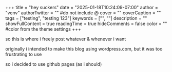 +++
title = "hey suckers"
date = "2025-01-18T10:24:09-07:00"
author = "venv"
authorTwitter = "" #do not include @
cover = ""
coverCaption = ""
tags = ["testing", "testing 123"]
keywords = ["", ""]
description = ""
showFullContent = true
readingTime = true
hideComments = false
color = "" #color from the theme settings
+++


so this is where i freely post whatever & whenever i want 

originally i intended to make this blog using wordpress.com, but it was too frustrating to use 

so i decided to use github pages (as i should)

